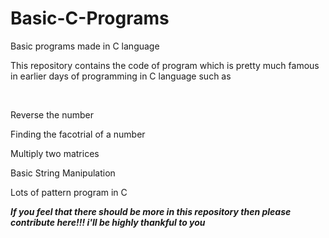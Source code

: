 # Basic-C-Programs
Basic programs made in C language
<p>This repository contains the code of program which is pretty much famous in earlier days of programming in C language
such as</p>
<br/>
<p>Reverse the number</p>
<p>Finding the facotrial of a number</p>
<p>Multiply two matrices</p>
<p>Basic String Manipulation</p>
<p>Lots of pattern program in C</p>

***If you feel that there should be more in this repository then please contribute here!!! i'll be highly thankful to you***
